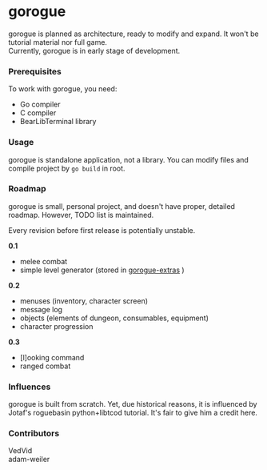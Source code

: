 # gorogue

gorogue is planned as architecture, ready to modify and expand. It won't be tutorial material nor full game.  
Currently, gorogue is in early stage of development.

### Prerequisites

To work with gorogue, you need:  
 - Go compiler  
 - C compiler  
 - BearLibTerminal library  

### Usage

gorogue is standalone application, not a library. You can modify files and compile project by `go build` in root.

### Roadmap

gorogue is small, personal project, and doesn't have proper, detailed roadmap. However, TODO list is maintained.

Every revision before first release is potentially unstable.

**0.1**  
- melee combat  
- simple level generator (stored in [gorogue-extras](https://github.com/VedVid/gorogue-extras) )

**0.2**  
- menuses (inventory, character screen)  
- message log  
- objects (elements of dungeon, consumables, equipment)  
- character progression

**0.3**  
- [l]ooking command  
- ranged combat  

### Influences

gorogue is built from scratch. Yet, due historical reasons, it is influenced by Jotaf's roguebasin python+libtcod tutorial. It's fair to give him a credit here.

### Contributors

VedVid  
adam-weiler
